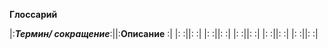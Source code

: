 **Глоссарий**

|:***Термин/ сокращение***:||:**Описание** :|
|:  :||:  :|
|:  :||:  :|
|:  :||:  :|
|:  :||:  :|
|:  :||:  :|